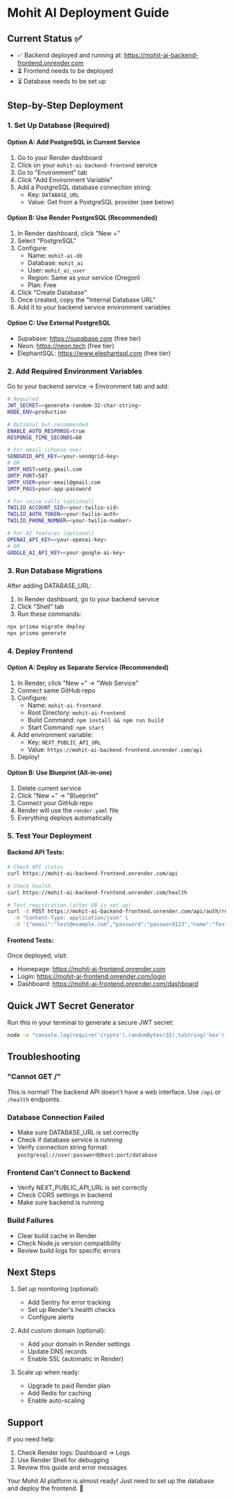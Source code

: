 # Mohit AI Deployment Guide

## Current Status ✅
- ✅ Backend deployed and running at: https://mohit-ai-backend-frontend.onrender.com
- ⏳ Frontend needs to be deployed
- ⏳ Database needs to be set up

## Step-by-Step Deployment

### 1. Set Up Database (Required)

#### Option A: Add PostgreSQL in Current Service
1. Go to your Render dashboard
2. Click on your `mohit-ai-backend-frontend` service
3. Go to "Environment" tab
4. Click "Add Environment Variable"
5. Add a PostgreSQL database connection string:
   - Key: `DATABASE_URL`
   - Value: Get from a PostgreSQL provider (see below)

#### Option B: Use Render PostgreSQL (Recommended)
1. In Render dashboard, click "New +"
2. Select "PostgreSQL"
3. Configure:
   - Name: `mohit-ai-db`
   - Database: `mohit_ai`
   - User: `mohit_ai_user`
   - Region: Same as your service (Oregon)
   - Plan: Free
4. Click "Create Database"
5. Once created, copy the "Internal Database URL"
6. Add it to your backend service environment variables

#### Option C: Use External PostgreSQL
- Supabase: https://supabase.com (free tier)
- Neon: https://neon.tech (free tier)
- ElephantSQL: https://www.elephantsql.com (free tier)

### 2. Add Required Environment Variables

Go to your backend service → Environment tab and add:

```bash
# Required
JWT_SECRET=<generate-random-32-char-string>
NODE_ENV=production

# Optional but recommended
ENABLE_AUTO_RESPONSE=true
RESPONSE_TIME_SECONDS=60

# For email (choose one)
SENDGRID_API_KEY=<your-sendgrid-key>
# OR
SMTP_HOST=smtp.gmail.com
SMTP_PORT=587
SMTP_USER=your-email@gmail.com
SMTP_PASS=your-app-password

# For voice calls (optional)
TWILIO_ACCOUNT_SID=<your-twilio-sid>
TWILIO_AUTH_TOKEN=<your-twilio-auth>
TWILIO_PHONE_NUMBER=<your-twilio-number>

# For AI features (optional)
OPENAI_API_KEY=<your-openai-key>
# OR
GOOGLE_AI_API_KEY=<your-google-ai-key>
```

### 3. Run Database Migrations

After adding DATABASE_URL:

1. In Render dashboard, go to your backend service
2. Click "Shell" tab
3. Run these commands:
```bash
npx prisma migrate deploy
npx prisma generate
```

### 4. Deploy Frontend

#### Option A: Deploy as Separate Service (Recommended)
1. In Render, click "New +" → "Web Service"
2. Connect same GitHub repo
3. Configure:
   - Name: `mohit-ai-frontend`
   - Root Directory: `mohit-ai-frontend`
   - Build Command: `npm install && npm run build`
   - Start Command: `npm start`
4. Add environment variable:
   - Key: `NEXT_PUBLIC_API_URL`
   - Value: `https://mohit-ai-backend-frontend.onrender.com/api`
5. Deploy!

#### Option B: Use Blueprint (All-in-one)
1. Delete current service
2. Click "New +" → "Blueprint"
3. Connect your GitHub repo
4. Render will use the `render.yaml` file
5. Everything deploys automatically

### 5. Test Your Deployment

#### Backend API Tests:
```bash
# Check API status
curl https://mohit-ai-backend-frontend.onrender.com/api

# Check health
curl https://mohit-ai-backend-frontend.onrender.com/health

# Test registration (after DB is set up)
curl -X POST https://mohit-ai-backend-frontend.onrender.com/api/auth/register \
  -H "Content-Type: application/json" \
  -d '{"email":"test@example.com","password":"password123","name":"Test User"}'
```

#### Frontend Tests:
Once deployed, visit:
- Homepage: https://mohit-ai-frontend.onrender.com
- Login: https://mohit-ai-frontend.onrender.com/login
- Dashboard: https://mohit-ai-frontend.onrender.com/dashboard

## Quick JWT Secret Generator

Run this in your terminal to generate a secure JWT secret:
```bash
node -e "console.log(require('crypto').randomBytes(32).toString('hex'))"
```

## Troubleshooting

### "Cannot GET /"
This is normal! The backend API doesn't have a web interface. Use `/api` or `/health` endpoints.

### Database Connection Failed
- Make sure DATABASE_URL is set correctly
- Check if database service is running
- Verify connection string format: `postgresql://user:password@host:port/database`

### Frontend Can't Connect to Backend
- Verify NEXT_PUBLIC_API_URL is set correctly
- Check CORS settings in backend
- Make sure backend is running

### Build Failures
- Clear build cache in Render
- Check Node.js version compatibility
- Review build logs for specific errors

## Next Steps

1. Set up monitoring (optional):
   - Add Sentry for error tracking
   - Set up Render's health checks
   - Configure alerts

2. Add custom domain (optional):
   - Add your domain in Render settings
   - Update DNS records
   - Enable SSL (automatic in Render)

3. Scale up when ready:
   - Upgrade to paid Render plan
   - Add Redis for caching
   - Enable auto-scaling

## Support

If you need help:
1. Check Render logs: Dashboard → Logs
2. Use Render Shell for debugging
3. Review this guide and error messages

Your Mohit AI platform is almost ready! Just need to set up the database and deploy the frontend. 🚀